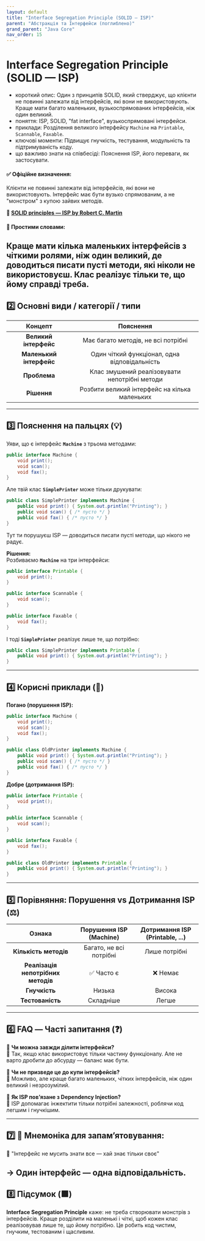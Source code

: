```yaml
---
layout: default
title: "Interface Segregation Principle (SOLID — ISP)"
parent: "Абстракція та Інтерфейси (поглиблено)"
grand_parent: "Java Core"
nav_order: 15
---
```


# Interface Segregation Principle (SOLID — ISP)

*   короткий опис: Один з принципів SOLID, який стверджує, що клієнти не повинні залежати від інтерфейсів, які вони не використовують. Краще мати багато маленьких, вузькоспрямованих інтерфейсів, ніж один великий.
*   поняття: ISP, SOLID, "fat interface", вузькоспрямовані інтерфейси.
*   приклади: Розділення великого інтерфейсу `Machine` на `Printable`, `Scannable`, `Faxable`.
*   ключові моменти: Підвищує гнучкість, тестування, модульність та підтримуваність коду.
*   що важливо знати на співбесіді: Пояснення ISP, його переваги, як застосувати.


#### **✅ Офіційне визначення:**

Клієнти не повинні залежати від інтерфейсів, які вони не використовують. Інтерфейс має бути вузько спрямованим, а не "монстром" з купою зайвих методів.

**🔗 [SOLID principles — ISP by Robert C. Martin](https://en.wikipedia.org/wiki/Interface_segregation_principle)**

#### **🧠 Простими словами:**

Краще мати кілька маленьких інтерфейсів з чіткими ролями, ніж один великий, де доводиться писати пусті методи, які ніколи не використовуєш. Клас реалізує тільки те, що йому справді треба.
---

## **2️⃣ Основні види / категорії / типи**

| Концепт | Пояснення |
| :---: | :---: |
| **Великий інтерфейс** | Має багато методів, не всі потрібні |
| **Маленький інтерфейс** | Один чіткий функціонал, одна відповідальність |
| **Проблема** | Клас змушений реалізовувати непотрібні методи |
| **Рішення** | Розбити великий інтерфейс на кілька маленьких |

---

## **3️⃣ Пояснення на пальцях (💡)**

Уяви, що є інтерфейс **`Machine`** з трьома методами:

```java
public interface Machine {
    void print();
    void scan();
    void fax();
}
```

Але твій клас **`SimplePrinter`** може тільки друкувати:

```java
public class SimplePrinter implements Machine {
    public void print() { System.out.println("Printing"); }
    public void scan() { /* пусто */ }
    public void fax() { /* пусто */ }
}
```

Тут ти порушуєш ISP — доводиться писати пусті методи, що нікого не радує.

**Рішення:**  
Розбиваємо **`Machine`** на три інтерфейси:


```java
public interface Printable {
    void print();
}

public interface Scannable {
    void scan();
}

public interface Faxable {
    void fax();
}
```

І тоді **`SimplePrinter`** реалізує лише те, що потрібно:

```java
public class SimplePrinter implements Printable {
    public void print() { System.out.println("Printing"); }
}
```

---

## **4️⃣ Корисні приклади (🧪)**

**Погано (порушення ISP):**

```java
public interface Machine {
    void print();
    void scan();
    void fax();
}

public class OldPrinter implements Machine {
    public void print() { System.out.println("Printing"); }
    public void scan() { /* пусто */ }
    public void fax() { /* пусто */ }
}
```

**Добре (дотримання ISP):**

```java
public interface Printable {
    void print();
}

public interface Scannable {
    void scan();
}

public interface Faxable {
    void fax();
}

public class OldPrinter implements Printable {
    public void print() { System.out.println("Printing"); }
}
```

---

## **5️⃣ Порівняння: Порушення vs Дотримання ISP (⚖️)**

| Ознака | Порушення ISP (Machine) | Дотримання ISP (Printable, ...) |
| :---: | :---: | :---: |
| **Кількість методів** | Багато, не всі потрібні | Лише потрібні |
| **Реалізація непотрібних методів** | ✅ Часто є | ❌ Немає |
| **Гнучкість** | Низька | Висока |
| **Тестованість** | Складніше | Легше |

---

## **6️⃣ FAQ — Часті запитання (❓)**

🔹 **Чи можна завжди ділити інтерфейси?**  
💬 Так, якщо клас використовує тільки частину функціоналу. Але не варто дробити до абсурду — баланс має бути.

🔹 **Чи не призведе це до купи інтерфейсів?**  
💬 Можливо, але краще багато маленьких, чітких інтерфейсів, ніж один великий і незрозумілий.

🔹 **Як ISP пов’язане з Dependency Injection?**  
💬 ISP допомагає інжектити тільки потрібні залежності, роблячи код легшим і гнучкішим.

---

## **7️⃣ 🧠 Мнемоніка для запам’ятовування:**

📌 "Інтерфейс не мусить знати все — хай знає тільки своє"

→ Один інтерфейс — одна відповідальність.
---

## **8️⃣ Підсумок (🟩)**

**Interface Segregation Principle** каже: не треба створювати монстрів з інтерфейсів. Краще розділити на маленькі і чіткі, щоб кожен клас реалізовував лише те, що йому потрібно. Це робить код чистим, гнучким, тестованим і щасливим.